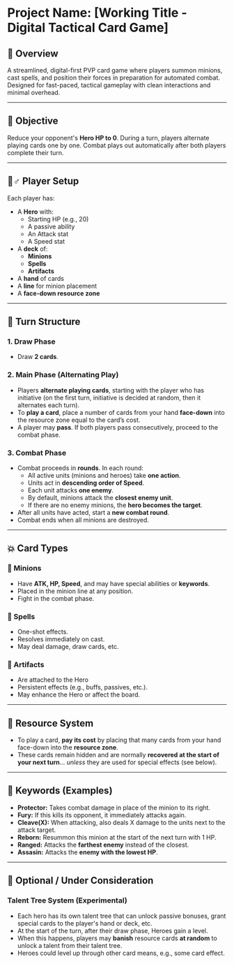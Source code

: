 # Project Name: [Working Title - Digital Tactical Card Game]

## 📘 Overview

A streamlined, digital-first PVP card game where players summon minions, cast spells, and position their forces in preparation for automated combat. Designed for fast-paced, tactical gameplay with clean interactions and minimal overhead.

---

## 🎯 Objective

Reduce your opponent's **Hero HP to 0**. During a turn, players alternate playing cards one by one. Combat plays out automatically after both players complete their turn.

---

## 🣍‍♂️ Player Setup

Each player has:
- A **Hero** with:
  - Starting HP (e.g., 20)
  - A passive ability
  - An Attack stat
  - A Speed stat
- A **deck** of:
  - **Minions**
  - **Spells**
  - **Artifacts**
- A **hand** of cards
- A **line** for minion placement
- A **face-down resource zone**

---

## 🔄 Turn Structure

### 1. Draw Phase
- Draw **2 cards**.

### 2. Main Phase (Alternating Play)
- Players **alternate playing cards**, starting with the player who has initiative (on the first turn, initiative is decided at random, then it alternates each turn).
- To **play a card**, place a number of cards from your hand **face-down** into the resource zone equal to the card’s cost.
- A player may **pass**. If both players pass consecutively, proceed to the combat phase.

### 3. Combat Phase
- Combat proceeds in **rounds**. In each round:
  - All active units (minions and heroes) take **one action**.
  - Units act in **descending order of Speed**.
  - Each unit attacks **one enemy**.
  - By default, minions attack the **closest enemy unit**.
  - If there are no enemy minions, the **hero becomes the target**.
- After all units have acted, start a **new combat round**.
- Combat ends when all minions are destroyed.

---

## 💥 Card Types

### 🔹 Minions
- Have **ATK, HP, Speed**, and may have special abilities or **keywords**.
- Placed in the minion line at any position.
- Fight in the combat phase.

### 🔹 Spells
- One-shot effects.
- Resolves immediately on cast.
- May deal damage, draw cards, etc.

### 🔹 Artifacts
- Are attached to the Hero
- Persistent effects (e.g., buffs, passives, etc.).
- May enhance the Hero or affect the board.

---

## 🧱 Resource System

- To play a card, **pay its cost** by placing that many cards from your hand face-down into the **resource zone**.
- These cards remain hidden and are normally **recovered at the start of your next turn**... *unless* they are used for special effects (see below).

---

## 🧠 Keywords (Examples)

- **Protector:** Takes combat damage in place of the minion to its right.
- **Fury:** If this kills its opponent, it immediately attacks again.
- **Cleave(X):** When attacking, also deals X damage to the units next to the attack target.
- **Reborn:** Resummon this minion at the start of the next turn with 1 HP.
- **Ranged:** Attacks the **farthest enemy** instead of the closest.
- **Assasin:** Attacks the **enemy with the lowest HP**.

---

## 🧪 Optional / Under Consideration

### Talent Tree System (Experimental)

- Each hero has its own talent tree that can unlock passive bonuses, grant special cards to the player's hand or deck, etc.
- At the start of the turn, after their draw phase, Heroes gain a level.
- When this happens, players may **banish** resource cards **at random** to unlock a talent from their talent tree.
- Heroes could level up through other card means, e.g., some card effect.

